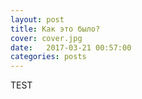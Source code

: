 ```yaml
---
layout: post
title: Как это было?
cover: cover.jpg
date:   2017-03-21 00:57:00
categories: posts
---
```





TEST
